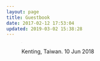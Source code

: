 ```yaml
---
layout: page
title: Guestbook
date: 2017-02-12 17:53:04
updated: 2019-03-02 15:38:28
---
```


<figure class="center">
  <img
    data-src="/uploads/2019/03/20190302001.jpg"
    src="data:image/gif;base64,R0lGODdhAQABAPAAAMPDwwAAACwAAAAAAQABAAACAkQBADs="
    alt="Kenting, Taiwan. 10 Jun 2018"
    title="Kenting, Taiwan. 10 Jun 2018">
  <figcaption><p>Kenting, Taiwan. 10 Jun 2018</p></figcaption>
</figure>
